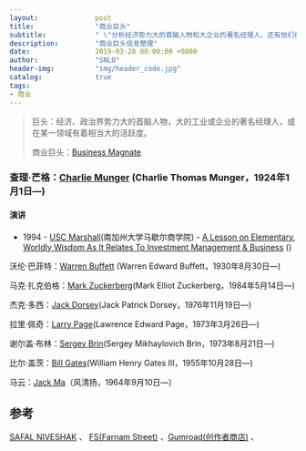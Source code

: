 ```yaml
---
layout:              post
title:               "商业巨头"
subtitle:            " \"分析经济势力大的首脑人物和大企业的著名经理人，还有他们相关的信息统计整理。\""
description:	     "商业巨头信息整理"
date:                2019-03-28 00:00:00 +0800
author:              "SNLO"
header-img:          "img/header_code.jpg"
catalog:             true
tags:
- 商业
---
```


> 巨头：经济、政治界势力大的首脑人物，大的工业或企业的著名经理人，或在某一领域有着相当大的活跃度。
>
> 商业巨头：<a href= "https://en.wikipedia.org/wiki/Business_magnate" target="_blank">Business Magnate</a>

### 查理·芒格：<a href= "https://en.wikipedia.org/wiki/Charlie_Munger" target="_blank">Charlie Munger</a> (Charlie Thomas Munger，1924年1月1日—)

#### 演讲

- 1994 - <a href= "https://www.marshall.usc.edu/" target="_blank">USC Marshall</a>(南加州大学马歇尔商学院) - <a href= "https://url" target="_blank">A Lesson on Elementary, Worldly
  Wisdom As It Relates To Investment Management &
  Business</a> ()

沃伦·巴菲特：<a href= "<https://en.wikipedia.org/wiki/Warren_Buffett>" target="_blank">Warren Buffett</a> (Warren Edward Buffett，1930年8月30日—)

马克·扎克伯格：<a href= "<https://en.wikipedia.org/wiki/Mark_Zuckerberg>" target="_blank">Mark Zuckerberg</a>(Mark Elliot Zuckerberg，1984年5月14日—)

杰克·多西：<a href= "<https://en.wikipedia.org/wiki/Jack_Dorsey>" target="_blank">Jack Dorsey</a>(Jack Patrick Dorsey，1976年11月19日—)

拉里·佩奇：<a href= "https://en.wikipedia.org/wiki/Larry_Page" target="_blank">Larry Page</a>(Lawrence Edward Page，1973年3月26日—)

谢尔盖·布林：<a href= "https://en.wikipedia.org/wiki/Sergey_Brin" target="_blank">Sergey Brin</a>(Sergey Mikhaylovich Brin，1973年8月21日—)

比尔·盖茨：<a href= "<https://en.wikipedia.org/wiki/Bill_Gates>" target="_blank">Bill Gates</a>(William Henry Gates III，1955年10月28日—)



马云：<a href= "[https://zh.wikipedia.org/wiki/%E9%A9%AC%E4%BA%91](https://zh.wikipedia.org/wiki/马云)" target="_blank">Jack Ma</a>（风清扬，1964年9月10日—）

## 参考

<a href= "https://www.safalniveshak.com/" target="_blank">SAFAL NIVESHAK</a> 、 <a href= "https://fs.blog/" target="_blank">FS(Farnam Street)</a> 、<a href= "https://gumroad.com/" target="_blank">Gumroad(创作者商店)</a> 、

